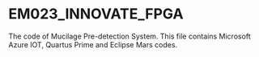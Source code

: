 # EM023_INNOVATE_FPGA
The code of Mucilage Pre-detection System.
This file contains Microsoft Azure IOT, Quartus Prime and Eclipse Mars codes.
